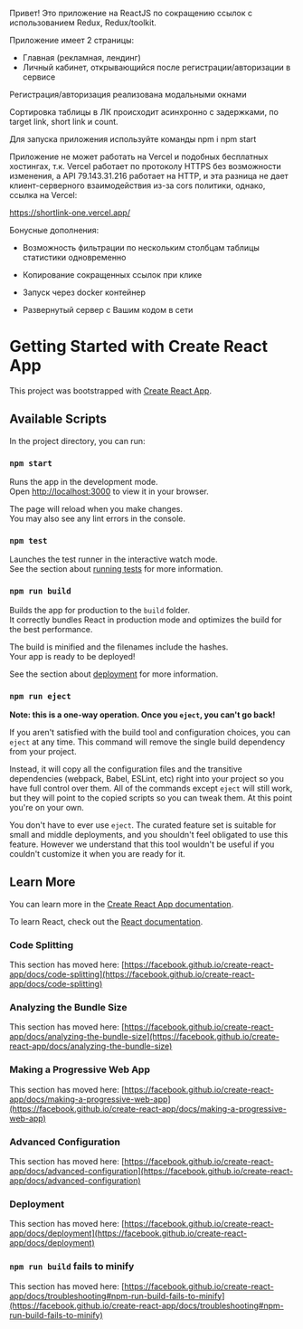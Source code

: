 Привет! Это приложение на ReactJS по сокращению ссылок с использованием Redux, Redux/toolkit.

Приложение имеет 2 страницы:
 - Главная (рекламная, лендинг)
 - Личный кабинет, открывающийся после регистрации/авторизации в сервисе

Регистрация/авторизация реализована модальными окнами

Сортировка таблицы в ЛК происходит асинхронно с задержками, по target link, short link и count.


Для запуска приложения используйте команды 
npm i
npm start

Приложение не может работать на Vercel и подобных бесплатных хостингах, т.к. Vercel работает по протоколу HTTPS без возможности изменения, а API 79.143.31.216 работает на HTTP, и эта разница не дает клиент-серверного взаимодействия из-за cors политики, однако, ссылка на Vercel:

https://shortlink-one.vercel.app/

Бонусные дополнения:
- Возможность фильтрации по нескольким столбцам таблицы статистики одновременно
+ Копирование сокращенных ссылок при клике 
- Запуск через docker контейнер
+ Развернутый сервер с Вашим кодом в сети

# Getting Started with Create React App

This project was bootstrapped with [Create React App](https://github.com/facebook/create-react-app).

## Available Scripts

In the project directory, you can run:

### `npm start`

Runs the app in the development mode.\
Open [http://localhost:3000](http://localhost:3000) to view it in your browser.

The page will reload when you make changes.\
You may also see any lint errors in the console.

### `npm test`

Launches the test runner in the interactive watch mode.\
See the section about [running tests](https://facebook.github.io/create-react-app/docs/running-tests) for more information.

### `npm run build`

Builds the app for production to the `build` folder.\
It correctly bundles React in production mode and optimizes the build for the best performance.

The build is minified and the filenames include the hashes.\
Your app is ready to be deployed!

See the section about [deployment](https://facebook.github.io/create-react-app/docs/deployment) for more information.

### `npm run eject`

**Note: this is a one-way operation. Once you `eject`, you can't go back!**

If you aren't satisfied with the build tool and configuration choices, you can `eject` at any time. This command will remove the single build dependency from your project.

Instead, it will copy all the configuration files and the transitive dependencies (webpack, Babel, ESLint, etc) right into your project so you have full control over them. All of the commands except `eject` will still work, but they will point to the copied scripts so you can tweak them. At this point you're on your own.

You don't have to ever use `eject`. The curated feature set is suitable for small and middle deployments, and you shouldn't feel obligated to use this feature. However we understand that this tool wouldn't be useful if you couldn't customize it when you are ready for it.

## Learn More

You can learn more in the [Create React App documentation](https://facebook.github.io/create-react-app/docs/getting-started).

To learn React, check out the [React documentation](https://reactjs.org/).

### Code Splitting

This section has moved here: [https://facebook.github.io/create-react-app/docs/code-splitting](https://facebook.github.io/create-react-app/docs/code-splitting)

### Analyzing the Bundle Size

This section has moved here: [https://facebook.github.io/create-react-app/docs/analyzing-the-bundle-size](https://facebook.github.io/create-react-app/docs/analyzing-the-bundle-size)

### Making a Progressive Web App

This section has moved here: [https://facebook.github.io/create-react-app/docs/making-a-progressive-web-app](https://facebook.github.io/create-react-app/docs/making-a-progressive-web-app)

### Advanced Configuration

This section has moved here: [https://facebook.github.io/create-react-app/docs/advanced-configuration](https://facebook.github.io/create-react-app/docs/advanced-configuration)

### Deployment

This section has moved here: [https://facebook.github.io/create-react-app/docs/deployment](https://facebook.github.io/create-react-app/docs/deployment)

### `npm run build` fails to minify

This section has moved here: [https://facebook.github.io/create-react-app/docs/troubleshooting#npm-run-build-fails-to-minify](https://facebook.github.io/create-react-app/docs/troubleshooting#npm-run-build-fails-to-minify)
